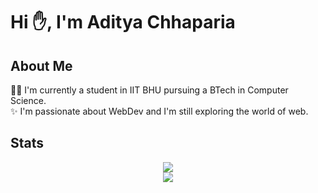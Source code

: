 # Hi ✋, I'm Aditya Chhaparia

## About Me
👨‍💻 I'm currently a student in IIT BHU pursuing a BTech in Computer Science. <br />
✨ I'm passionate about WebDev and I'm still exploring the world of web. <br />

## Stats
<div align='center'>
  <img src="https://github-readme-stats.vercel.app/api?username=aditya-chhaparia&show_icons=true&theme=radical" /> <br />
  <img src="https://github-readme-streak-stats.herokuapp.com/?user=aditya-chhaparia&show_icons=true&theme=radical" /> <br />
<!--   <img src="https://github-readme-stats.vercel.app/api/top-langs/?username=aditya-chhaparia&layout=ompact&theme=radical" /> <br /> -->
</div>

<!--
**aditya-chhaparia/aditya-chhaparia** is a ✨ _special_ ✨ repository because its `README.md` (this file) appears on your GitHub profile.

Here are some ideas to get you started:

- 🔭 I’m currently working on ...
- 🌱 I’m currently learning ...
- 👯 I’m looking to collaborate on ...
- 🤔 I’m looking for help with ...
- 💬 Ask me about ...
- 📫 How to reach me: ...
- 😄 Pronouns: ...
- ⚡ Fun fact: ...
-->
